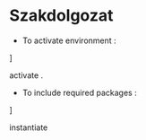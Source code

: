 # Szakdolgozat


 - To activate environment :

 ]

  activate .
  
  - To include required packages :
  
  ]
  
  instantiate

  
